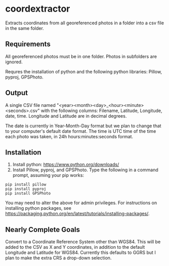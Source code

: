 # coordextractor
Extracts coordinates from all georeferenced photos in a folder into a csv file in the same folder.

## Requirements
All georeferenced photos must be in one folder. Photos in subfolders are ignored.

Requres the installation of python and the following python libraries: Pillow, pyproj, GPSPhoto.

## Output
A single CSV file named "&lt;year&gt;&lt;month&gt;&lt;day&gt;_&lt;hour&gt;&lt;minute&gt;&lt;seconds&gt;.csv" with the following columns: Filename, Latitude, Longitude, date, time. Longitude and Latitude are in decimal degrees.

The date is currently in Year-Month-Day format but we plan to change that to your computer's default date format. The time is UTC time of the time each photo was taken, in 24h hours:minutes:seconds format.

## Installation
  1. Install python: https://www.python.org/downloads/
  2. Install Pillow, pyproj, and GPSPhoto. Type the following in a command prompt, assuming your pip works:
  ```
  pip install pillow
  pip install pyproj
  pip install GPSPhoto
  ```
  You may need to alter the above for admin privileges. For instructions on installing python packages, see https://packaging.python.org/en/latest/tutorials/installing-packages/.

## Nearly Complete Goals
  
Convert to a Coordinate Reference System other than WGS84. This will be added to the CSV as X and Y coordinates, in addition to the default Longitude and Latitude for WGS84. Currently this defaults to GGRS but I plan to make the extra CRS a drop-down selection.

